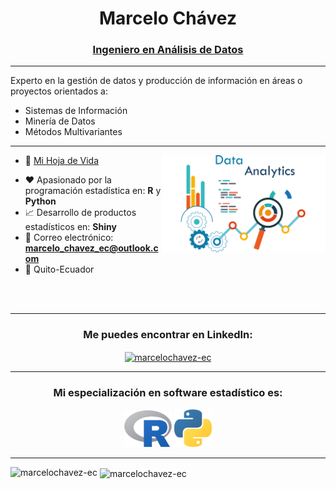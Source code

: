 <h1 align="center">Marcelo Chávez</h1>
<h3 align="center"><u>Ingeniero en Análisis de Datos</u></h3>

<hr>

<p class="justified-text">
  Experto en la gestión de datos y producción de información en áreas o proyectos orientados a:
</p>

<ul>
  <li>Sistemas de Información</li>
  <li>Minería de Datos</li>
  <li>Métodos Multivariantes</li>
</ul>

<hr>
 
<img align="right" alt="Data Analytics" width="52%" src="/documentos/banner.png">

- 🔭 <a href="documentos/CV - Marcelo Chávez.pdf" target="_blank">Mi Hoja de Vida</a>
<!--🌐 <a href="https://marcelochavez-ec.github.io/" target="_blank">Mi sitio web</a>-->
- ❤️ Apasionado por la programación estadística en: **R** y **Python**
- 📈 Desarrollo de productos estadísticos en: **Shiny**
- 📧 Correo electrónico: **marcelo_chavez_ec@outlook.com**
- 📍 Quito-Ecuador

<br>
<br>

<hr>
<h3 align="center">Me puedes encontrar en LinkedIn:</h3>
<p align="center">
<a href="https://www.linkedin.com/in/marcelochavezec/" target="_blank"><img align="center" src="https://raw.githubusercontent.com/rahuldkjain/github-profile-readme-generator/master/src/images/icons/Social/linked-in-alt.svg" alt="marcelochavez-ec" height="30" width="40" /></a>
</p>
<hr>

<h3 align="center">Mi especialización en software estadístico es:</h3>
<p align="center">
<a href="https://www.r-project.org/" target="_blank" rel="noreferrer"> <img src="/documentos/Rlogo.png" alt="R" width="15%" height="15%"/></a>
<a href="https://www.python.org/" target="_blank" rel="noreferrer"> <img src="/documentos/python_logo.png" alt="Python" width="12%" height="11%"/></a>
</p>

<hr>

<p>&nbsp;<img align="left" src="https://github-readme-stats-sigma-five.vercel.app/api/top-langs/?username=marcelochavez-ec&show_icons=true&locale=en" alt="marcelochavez-ec"><img align="center" src="https://github-readme-stats.vercel.app/api?username=marcelochavez-ec&show_icons=true&locale=en" alt="marcelochavez-ec"></p>
